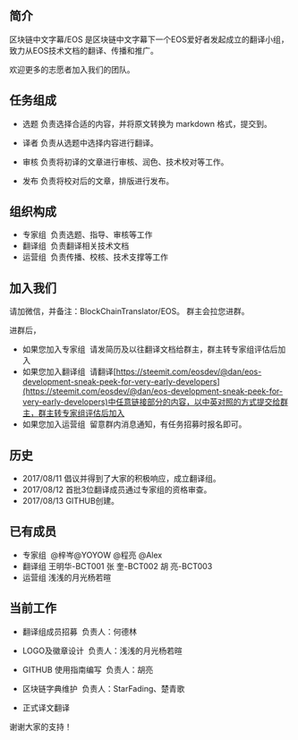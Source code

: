 简介
-------------------------------

区块链中文字幕/EOS 
是区块链中文字幕下一个EOS爱好者发起成立的翻译小组，致力从EOS技术文档的翻译、传播和推广。

欢迎更多的志愿者加入我们的团队。

任务组成
-------------------------------

- 选题  负责选择合适的内容，并将原文转换为 markdown 格式，提交到。

- 译者  负责从选题中选择内容进行翻译。

- 审核  负责将初译的文章进行审核、润色、技术校对等工作。

- 发布 负责将校对后的文章，排版进行发布。

组织构成
-------------------------------

- 专家组 
  负责选题、指导、审核等工作
- 翻译组
  负责翻译相关技术文档
- 运营组
  负责传播、校核、技术支撑等工作

加入我们
-------------------------------

请加微信，并备注：BlockChainTranslator/EOS。
群主会拉您进群。

进群后，
- 如果您加入专家组
  请发简历及以往翻译文档给群主，群主转专家组评估后加入
- 如果您加入翻译组
  请翻译[https://steemit.com/eosdev/@dan/eos-development-sneak-peek-for-very-early-developers](https://steemit.com/eosdev/@dan/eos-development-sneak-peek-for-very-early-developers)中任意链接部分的内容，以中英对照的方式提交给群主，群主转专家组评估后加入
- 如果您加入运营组
  留意群内消息通知，有任务招募时报名即可。

历史
-------------------------------

* 2017/08/11 倡议并得到了大家的积极响应，成立翻译组。
* 2017/08/12 首批3位翻译成员通过专家组的资格审查。
* 2017/08/13 GITHUB创建。

已有成员
-------------------------------

- 专家组
  @梓岑@YOYOW
  @程亮
  @Alex
- 翻译组
  王明华-BCT001
  张  奎-BCT002
  胡  亮-BCT003
- 运营组
  浅浅的月光杨若暄

当前工作
-------------------------------
- 翻译组成员招募
  负责人：何德林
- LOGO及徽章设计
  负责人：浅浅的月光杨若暄
- GITHUB 使用指南编写
  负责人：胡亮
- 区块链字典维护
  负责人：StarFading、楚青歌

- 正式译文翻译



谢谢大家的支持！

